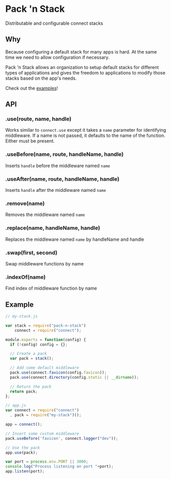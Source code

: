 Pack 'n Stack
=============

Distributable and configurable connect stacks


Why
---

Because configuring a default stack for many apps is hard. At the same time we need to allow configuration if necessary.

Pack 'n Stack allows an organization to setup default stacks for different types of applications and gives the freedom to applications to modify those stacks based on the app's needs.

Check out the [examples](examples)!

API
---

### .use(route, name, handle)

Works similar to `connect.use` except it takes a `name` parameter for identifying middleware. If a name is not passed, it defaults to the name of the function. Either must be present.

### .useBefore(name, route, handleName, handle)

Inserts `handle` before the middleware named `name`

### .useAfter(name, route, handleName, handle)

Inserts `handle` after the middleware named `name`

### .remove(name)

Removes the middleware named `name`

### .replace(name, handleName, handle)

Replaces the middleware named `name` by handleName and handle

### .swap(first, second)

Swap middleware functions by name

### .indexOf(name)

Find index of middleware function by name


Example
-------

```js
// my-stack.js

var stack = require("pack-n-stack")
    connect = require("connect");

module.exports = function(config) {
  if (!config) config = {};

  // Create a pack
  var pack = stack();

  // Add some default middleware
  pack.use(connect.favicon(config.favicon));
  pack.use(connect.directory(config.static || __dirname));

  // Return the pack
  return pack;
};
```

```js
// app.js
var connect = require("connect")
  , pack = require("my-stack")();

app = connect();

// Insert some custom middleware
pack.useBefore('favicon', connect.logger("dev"));

// Use the pack
app.use(pack);

var port = process.env.PORT || 3000;
console.log("Process listening on port "+port);
app.listen(port);
```